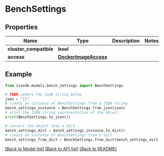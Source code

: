 # BenchSettings


## Properties

Name | Type | Description | Notes
------------ | ------------- | ------------- | -------------
**cluster_compatible** | **bool** |  | 
**access** | [**DockerImageAccess**](DockerImageAccess.md) |  | 

## Example

```python
from icasdk.models.bench_settings import BenchSettings

# TODO update the JSON string below
json = "{}"
# create an instance of BenchSettings from a JSON string
bench_settings_instance = BenchSettings.from_json(json)
# print the JSON string representation of the object
print(BenchSettings.to_json())

# convert the object into a dict
bench_settings_dict = bench_settings_instance.to_dict()
# create an instance of BenchSettings from a dict
bench_settings_from_dict = BenchSettings.from_dict(bench_settings_dict)
```
[[Back to Model list]](../README.md#documentation-for-models) [[Back to API list]](../README.md#documentation-for-api-endpoints) [[Back to README]](../README.md)


